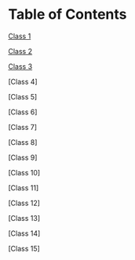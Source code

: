 # Table of Contents

[Class 1](class1.md)

[Class 2](class2.md)

[Class 3](class3.md)

[Class 4]

[Class 5]

[Class 6]

[Class 7]

[Class 8]

[Class 9]

[Class 10]

[Class 11]

[Class 12]

[Class 13]

[Class 14]

[Class 15]

